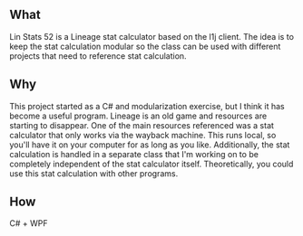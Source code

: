 ## What

Lin Stats 52 is a Lineage stat calculator based on the l1j client. The idea is to keep the stat calculation modular so the class can be used with different projects that need to reference stat calculation.

## Why

This project started as a C# and modularization exercise, but I think it has become a useful program. Lineage is an old game and resources are starting to disappear. One of the main resources referenced was a stat calculator that only works via the wayback machine. This runs local, so you'll have it on your computer for as long as you like. Additionally, the stat calculation is handled in a separate class that I'm working on to be completely independent of the stat calculator itself. Theoretically, you could use this stat calculation with other programs.

## How

C# + WPF
